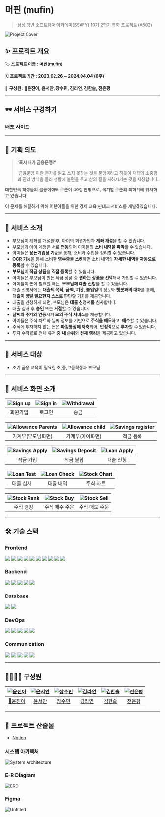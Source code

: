 # 머핀 (mufin)

> 삼성 청년 소프트웨어 아카데미(SSAFY) 10기 2학기 특화 프로젝트 (A502)

![Project Cover](./assets/cover.jpg)

## ✨ 프로젝트 개요

🏷 **프로젝트 이름 : 머핀(mufin)**

🗓️ **프로젝트 기간 : 2023.02.26 ~ 2024.04.04 (6주)**

👥 **구성원 : 👑윤진아, 윤서안, 장수민, 김라연, 김한슬, 전은평**

---

## 🕶 서비스 구경하기

### [배포 사이트](https://mufin.life)

---

## 🌃 기획 의도

> **'혹시 내가 금융문맹?'**
>
> '금융문맹'이란 문자를 읽고 쓰지 못하는 것을 문맹이라고 하듯이 재화의 소중함과 관리 방식을 몰라 생활에 불편을 주고 삶의 질을 저하시키는 것을 지칭합니다.

대한민국 학생들의 금융이해도 수준이 40점 안팎으로, 국가별 수준의 최하위에 위치하고 있습니다.

이 문제를 해결하기 위해 어린이들을 위한 경제 교육 핀테크 서비스를 개발하였습니다.

---

## 💎 서비스 소개

- 부모님이 계좌를 개설한 후, 아이의 회원가입과 **계좌 개설**을 할 수 있습니다.
- 부모님과 아이 계정은 서로 **연동**되어 아이들의 **소비 내역을 파악**할 수 있습니다.
- 아이들은 **용돈기입장 기능**을 통해, 소비와 수입을 정리할 수 있습니다.
- **OCR 기능**을 통해 소비한 **영수증을 스캔**하면 소비 내역의 **자세한 내역을 자동으로 등록**할 수 있습니다.
- **부모님**이 **적금 상품**을 **직접 등록**할 수 있습니다.
- 아이들은 부모님이 만든 적금 상품 중 **원하는 상품을 선택**해서 가입할 수 있습니다.
- 아이들이 돈이 필요할 때는, **부모님께 대출 신청**을 할 수 있습니다.
- 대출 신청서에는 **대출의 목적, 금액, 기간, 불입일**의 정보와 **챗봇과의 대화**를 통해, **대출이 정말 필요한지 스스로 판단**할 기회를 제공합니다.
- 대출을 신청하게 되면, 부모님은 **대출 신청서를 심사**합니다.
- 대출 심사 후 **승인** 또는 **거절**할 수 있습니다.
- **날씨와 주가와 연동**시켜 **모의 주식 서비스**를 제공합니다.
- 아이들은 주식 차트와 날씨 정보를 기반으로 **주식을 매도**하고, **매수**할 수 있습니다.
- 주식에 투자하지 않는 돈은 **파킹통장에 저축**되어, **안정적**으로 **투자**할 수 있습니다.
- 투자 수익률로 전체 유저 중 **내 순위**와 **전체 랭킹**을 제공하고 있습니다.

---

## 🎯 서비스 대상

- 조기 금융 교육이 필요한 초,중,고등학생과 부모님

---

## 🌈 서비스 화면 소개

| ![Sign up](./assets/screen/signup.gif) | ![Sign in](./assets/screen/signin.gif) | ![Withdrawal](./assets/screen/withdraw.gif) |
| :------------------------------------: | :------------------------------------: | :-----------------------------------------: |
|                회원가입                |                 로그인                 |                    송금                     |

| ![Allowance Parents](./assets/screen/allowance_parent_child.gif) | ![Allowance child](./assets/screen/allowance_receipt_memo.gif) | ![Savings register](./assets/screen/savings_register.gif) |
| :--------------------------------------------------------------: | :------------------------------------------------------------: | :-------------------------------------------------------: |
|                        가계부(부모님화면)                        |                        가계부(아이화면)                        |                         적금 등록                         |

| ![Savings Apply](./assets/screen/savings_apply.gif) | ![Savings Deposit](./assets/screen/savings_deposit.gif) | ![Loan Apply](./assets/screen/loan_apply.gif) |
| :-------------------------------------------------: | :-----------------------------------------------------: | :-------------------------------------------: |
|                      적금 가입                      |                        적금 불입                        |                   대출 신청                   |

| ![Loan Test](./assets/screen/loan_test.gif) | ![Loan Check](./assets/screen/loan_check.gif) | ![Stock Chart](./assets/screen/stock_chart.gif) |
| :-----------------------------------------: | :-------------------------------------------: | :---------------------------------------------: |
|                  대출 심사                  |                   대출 내역                   |                    주식 차트                    |

| ![Stock Rank](./assets/screen/stock_rank.gif) | ![Stock Buy](./assets/screen/stock_rank.gif) | ![Stock Sell](./assets/screen/stock_sell.gif) |
| :-------------------------------------------: | :------------------------------------------: | :-------------------------------------------: |
|                   주식 랭킹                   |                주식 매수 주문                |                주식 매도 주문                 |

---

## 🛠 기술 스택

### Frontend

<p>
	<img src="https://img.shields.io/badge/Next.js-black?style=flat-square&logo=Next.js&logoColor=white">
  <img src="https://img.shields.io/badge/NextAuth.js-black?style=flat-square&logo=Next.js&logoColor=white">
	<img src="https://img.shields.io/badge/React-61DAFB?style=flat-square&logo=React&logoColor=white">
  <img src="https://img.shields.io/badge/Typescript-3178C6?style=flat-square&logo=typescript&logoColor=white">
  <img src="https://img.shields.io/badge/TailwindCSS-06B6D4?style=flat-square&logo=TailwindCSS&logoColor=white"/>
  <img src="https://img.shields.io/badge/node.js-339933?style=flat-square&logo=nodedotjs&logoColor=white">
  <img src="https://img.shields.io/badge/PWA-5A0FC8?style=flat-square&logo=pwa&logoColor=white">
  <img src="https://img.shields.io/badge/yarn-2C8EBB?style=flat-square&logo=yarn&logoColor=white">
  <img src="https://img.shields.io/badge/express.js-black?style=flat-square&logo=express&logoColor=white">
   <img src="https://img.shields.io/badge/StoryBook-FF4785?style=flat-square&logo=storybook&logoColor=white">
</p>

### Backend

<p>
	<img src="https://img.shields.io/badge/Java-007396?style=flat-square&logo=OpenJDK&logoColor=white"/>
  <img src="https://img.shields.io/badge/Gradle-02303A?style=flat-square&logo=gradle&logoColor=white">
	<img src="https://img.shields.io/badge/Spring_Boot-6DB33F?style=flat-square&logo=springboot&logoColor=white"/>
	<img src="https://img.shields.io/badge/Spring_Security-6DB33F?style=flat-square&logo=springsecurity&logoColor=white"/>
  <img src="https://img.shields.io/badge/Spring_Data_JPA-6DB33F?style=flat-square&logo=spring&logoColor=white"/>
</p>

### Database

<p>
  <img src="https://img.shields.io/badge/Postgresql-003545?style=flat-square&logo=postgresql&logoColor=white"/>
  <img src="https://img.shields.io/badge/Redis-DC382D?style=flat-square&logo=redis&logoColor=white"/>
</p>

### DevOps

<p>
  <img src="https://img.shields.io/badge/Ubuntu-E95420?style=flat-square&logo=ubuntu&logoColor=white">
	<img src="https://img.shields.io/badge/AWS EC2-FF9900?style=flat-square&logo=amazonec2&logoColor=white"/>
	<img src="https://img.shields.io/badge/Jenkins-D24939?style=flat-square&logo=jenkins&logoColor=white"/>
	<img src="https://img.shields.io/badge/Docker-2496ED?style=flat-square&logo=docker&logoColor=white"/>
	<img src="https://img.shields.io/badge/NGINX-009639?style=flat-square&logo=nginx&logoColor=white"/>
</p>

### Communication

<p>
	<img src="https://img.shields.io/badge/figma-F24E1E?style=flat-square&logo=figma&logoColor=white">
  <img src="https://img.shields.io/badge/GitLab-FC6D26?style=flat-square&logo=gitlab&logoColor=white">
	<img src="https://img.shields.io/badge/jira-0052CC?style=flat-square&logo=jira&logoColor=white">
	<img src="https://img.shields.io/badge/notion-000000?style=flat-square&logo=notion&logoColor=white">
	<img src="https://img.shields.io/badge/Mattermost-0058CC?style=flat-square&logo=mattermost&logoColor=white">
</p>

---

## 👨‍👩‍👧‍👦 구성원

| [![윤진아](https://github.com/ahjinU.png)](https://github.com/ahjinU) | [![윤서안](https://github.com/annyoon.png)](https://github.com/annyoon) | [![장수민](https://github.com/jangsumin.png)](https://github.com/jangsumin) | [![김라연](https://github.com/fkdusrh.png)](https://github.com/fkdusrh) | [![김한슬](https://github.com/slcloe.png)](https://github.com/slcloe) | [![전은평](https://github.com/pyeong114.png)](https://github.com/pyeong114) |
| :-------------------------------------------------------------------: | :---------------------------------------------------------------------: | :-------------------------------------------------------------------------: | :---------------------------------------------------------------------: | :-------------------------------------------------------------------: | :-------------------------------------------------------------------------: |
|                 [👑윤진아](https://github.com/ahjinU)                 |                  [윤서안](https://github.com/annyoon)                   |                   [장수민](https://github.com/jangsumin)                    |                  [김라연](https://github.com/fkdusrh)                   |                  [김한슬](https://github.com/slcloe)                  |                   [전은평](https://github.com/pyeong114)                    |

---

## 📝 프로젝트 산출물

- [Notion](https://www.notion.so/588744f79b4b48308e66723e188582a4)

### 시스템 아키텍처

![System Architecture](./assets/system_architecture.png)

### E-R Diagram

![ERD](./assets/erd.png)

### Figma

![Untitled](https://github.com/mufin-life/mufin/assets/79207743/d91fda24-1c6f-48eb-9b0d-6c487f9d0f2b)
